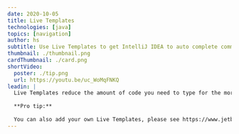 ```yaml
---
date: 2020-10-05
title: Live Templates
technologies: [java]
topics: [navigation]
author: hs
subtitle: Use Live Templates to get IntelliJ IDEA to auto complete common code structures for you.
thumbnail: ./thumbnail.png
cardThumbnail: ./card.png
shortVideo:
  poster: ./tip.png
  url: https://youtu.be/uc_WoMqFNKQ
leadin: |
  Live Templates reduce the amount of code you need to type for the more common code constructs. You can use _psvm_ or _main_ to create the main Java method, for example. There are lots of live templates including _fori_ for a for i loop and _nn_ for not null, plus many more.
  
  **Pro tip:**
  
  You can also add your own Live Templates, please see https://www.jetbrains.com/help/idea/creating-and-editing-live-templates.html for more information.
---
```

